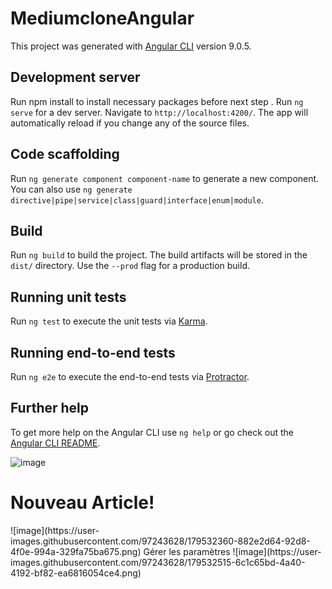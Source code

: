 # MediumcloneAngular

This project was generated with [Angular CLI](https://github.com/angular/angular-cli) version 9.0.5.

## Development server
Run npm install to install necessary packages before next step .
Run `ng serve` for a dev server. Navigate to `http://localhost:4200/`. The app will automatically reload if you change any of the source files.

## Code scaffolding

Run `ng generate component component-name` to generate a new component. You can also use `ng generate directive|pipe|service|class|guard|interface|enum|module`.

## Build

Run `ng build` to build the project. The build artifacts will be stored in the `dist/` directory. Use the `--prod` flag for a production build.

## Running unit tests

Run `ng test` to execute the unit tests via [Karma](https://karma-runner.github.io).

## Running end-to-end tests

Run `ng e2e` to execute the end-to-end tests via [Protractor](http://www.protractortest.org/).

## Further help

To get more help on the Angular CLI use `ng help` or go check out the [Angular CLI README](https://github.com/angular/angular-cli/blob/master/README.md).

![image](https://user-images.githubusercontent.com/97243628/179532316-0d3b1861-14a4-4a31-9b68-06cf8e18780d.png)
<h1>Nouveau Article!</h1>
![image](https://user-images.githubusercontent.com/97243628/179532360-882e2d64-92d8-4f0e-994a-329fa75ba675.png)
Gérer les paramètres 
![image](https://user-images.githubusercontent.com/97243628/179532515-6c1c65bd-4a40-4192-bf82-ea6816054ce4.png)



